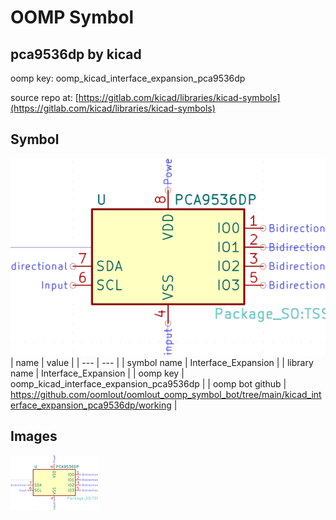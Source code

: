 # OOMP Symbol  
## pca9536dp  by kicad  
  
oomp key: oomp_kicad_interface_expansion_pca9536dp  
  
source repo at: [https://gitlab.com/kicad/libraries/kicad-symbols](https://gitlab.com/kicad/libraries/kicad-symbols)  
## Symbol  
  
[![working.png](working_600.png)](working.png)  
| name | value | 
| --- | --- | 
| symbol name | Interface_Expansion | 
| library name | Interface_Expansion | 
| oomp key | oomp_kicad_interface_expansion_pca9536dp | 
| oomp bot github | https://github.com/oomlout/oomlout_oomp_symbol_bot/tree/main/kicad_interface_expansion_pca9536dp/working | 
## Images  
  
[![working.png](working_140.png)](working.png)  
